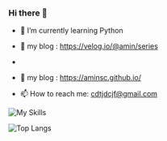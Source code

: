 ### Hi there 👋

<!--
**AMinSC/AMinSC** is a ✨ _special_ ✨ repository because its `README.md` (this file) appears on your GitHub profile.

Here are some ideas to get you started:


-->
- 🌱 I’m currently learning Python
<!--
- 👯 I’m looking to collaborate on ...
- 🤔 I’m looking for help with ...
- 💬 Ask me about ...
-->
- 🔭 my blog : https://velog.io/@amin/series
- 
- 🔭 my blog : https://aminsc.github.io/

- 📫 How to reach me: cdtjdcjf@gmail.com
<!--
- 😄 Pronouns: ...
- ⚡ Fun fact: ...
-->



![My Skills](https://skillicons.dev/icons?i=py,django,mysql,postgres,github,linux,c,vim&perline=4)

![Top Langs](https://github-readme-stats.vercel.app/api/top-langs/?username=AMinSC&layout=compact&theme=city_lights)
